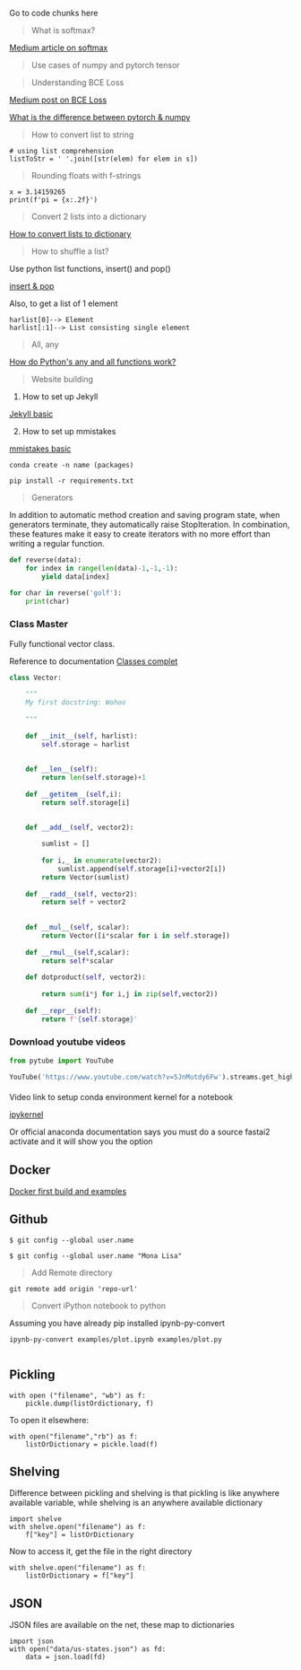 Go to code chunks here

>What is softmax?

[Medium article on softmax](https://medium.com/data-science-bootcamp/understand-the-softmax-function-in-minutes-f3a59641e86d )

>Use cases of numpy and pytorch tensor

>Understanding BCE Loss

[Medium post on BCE Loss](https://towardsdatascience.com/understanding-binary-cross-entropy-log-loss-a-visual-explanation-a3ac6025181a)

[What is the difference between pytorch & numpy](https://rickwierenga.com/blog/machine%20learning/numpy-vs-pytorch-linalg.html)

>How to convert list to string

```
# using list comprehension 
listToStr = ' '.join([str(elem) for elem in s]) 
```

>Rounding floats with f-strings

```
x = 3.14159265
print(f'pi = {x:.2f}')
```


>Convert 2 lists into a dictionary

[How to convert lists to dictionary](https://stackoverflow.com/questions/209840/convert-two-lists-into-a-dictionary)


> How to shuffle a list?

Use python list functions, insert() and pop()

[insert & pop](https://www.geeksforgeeks.org/python-shift-last-element-to-first-position-in-list/)

Also, to get a list of 1 element

```
harlist[0]--> Element
harlist[:1]--> List consisting single element

```

>All, any

[How do Python's any and all functions work?](https://stackoverflow.com/questions/19389490/how-do-pythons-any-and-all-functions-work)


>Website building

1. How to set up Jekyll

[Jekyll basic](https://jekyllrb.com/docs/)

2. How to set up mmistakes

[mmistakes basic](https://jekyllrb.com/docs/)



```
conda create -n name (packages)

pip install -r requirements.txt
```

>Generators

In addition to automatic method creation and saving program state, when generators terminate, they automatically raise StopIteration. In combination, these features make it easy to create iterators with no more effort than writing a regular function.
```python
def reverse(data):
    for index in range(len(data)-1,-1,-1):
        yield data[index]

for char in reverse('golf'):
    print(char)
```

### Class Master

Fully functional vector class.

Reference to documentation [Classes complet](https://docs.python.org/3/tutorial/classes.html#scopes-and-namespaces-example)

```python
class Vector:
    
    """
    My first docstring: Wohoo
    
    """
    
    def __init__(self, harlist):
        self.storage = harlist
        
    
    def __len__(self):
        return len(self.storage)+1
    
    def __getitem__(self,i):
        return self.storage[i]
        

    def __add__(self, vector2):
        
        sumlist = []
        
        for i,_ in enumerate(vector2):
            sumlist.append(self.storage[i]+vector2[i])
        return Vector(sumlist)
        
    def __radd__(self, vector2):
        return self + vector2
    
    
    def __mul__(self, scalar):
        return Vector([i*scalar for i in self.storage])
    
    def __rmul__(self,scalar):
        return self*scalar
    
    def dotproduct(self, vector2):
        
        return sum(i*j for i,j in zip(self,vector2))
    
    def __repr__(self):
        return f'{self.storage}'

```


### Download youtube videos

```python
from pytube import YouTube

YouTube('https://www.youtube.com/watch?v=5JnMutdy6Fw').streams.get_highest_resolution().download(path)
```


#### 

Video link to setup conda environment kernel for a notebook

[ipykernel](https://www.youtube.com/watch?v=6kXLUvsnhuI)

Or official anaconda documentation says you must do a source fastai2 activate and it will show you the option

## Docker 

[Docker first build and examples](https://hub.docker.com/?overlay=onboarding&step=download)


## Github



```
$ git config --global user.name
```

```
$ git config --global user.name "Mona Lisa"
```

>Add Remote directory
```
git remote add origin 'repo-url'

```

> Convert iPython notebook to python

Assuming you have already pip installed ipynb-py-convert

```
ipynb-py-convert examples/plot.ipynb examples/plot.py


```

## Pickling

```
with open ("filename", "wb") as f:
    pickle.dump(listOrdictionary, f)    
```

To open it elsewhere:

```
with open("filename","rb") as f:
    listOrDictionary = pickle.load(f)
```

## Shelving

Difference between pickling and shelving is that pickling is like anywhere available variable, while shelving is an anywhere available dictionary

```
import shelve
with shelve.open("filename") as f:
    f["key"] = listOrDictionary
```

Now to access it, get the file in the right directory

```
with shelve.open("filename") as f:
    listOrDictionary = f["key"]
```


## JSON

JSON files are available on the net, these map to dictionaries
```
import json
with open("data/us-states.json") as fd: 
    data = json.load(fd)
```